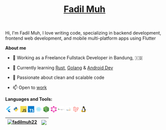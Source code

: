 <!--
**fadilmuh22/fadilmuh22** is a ✨ _special_ ✨ repository because its `README.md` (this file) appears on your GitHub profile.

Here are some ideas to get you started:

- 🔭 I’m currently working on ...
- 🌱 I’m currently learning ...
- 👯 I’m looking to collaborate on ...
- 🤔 I’m looking for help with ...
- 💬 Ask me about ...
- 📫 How to reach me: ...
- 😄 Pronouns: ...
- ⚡ Fun fact: ...
-->

<h1 align="center"><a href="#">Fadil Muh</a></h1>

<br />

Hi, I'm Fadil Muh, I love writing code, specializing in backend development, frontend web development, and mobile multi-platform apps using Flutter


**About me**

- 🔭 Working as a Freelance Fullstack Developer in Bandung, 🇮🇩

- 🌱 Currently learning [Rust](https://www.rust-lang.org/), [Golang](https://go.dev/) & [Android Dev](https://developer.android.com/)

- 👯 Passionate about clean and scalable code

- 📫 Open to [work](https://www.linkedin.com/in/fadilmuh22/)



**Languages and Tools:**  

<code><img height="20" src="https://raw.githubusercontent.com/github/explore/80688e429a7d4ef2fca1e82350fe8e3517d3494d/topics/flutter/flutter.png"></code>
<code><img height="20" src="https://raw.githubusercontent.com/github/explore/80688e429a7d4ef2fca1e82350fe8e3517d3494d/topics/python/python.png"></code>
<code><img height="20" src="https://raw.githubusercontent.com/github/explore/80688e429a7d4ef2fca1e82350fe8e3517d3494d/topics/javascript/javascript.png"></code>
<code><img height="20" src="https://raw.githubusercontent.com/github/explore/80688e429a7d4ef2fca1e82350fe8e3517d3494d/topics/typescript/typescript.png"></code>
<code><img height="20" src="https://raw.githubusercontent.com/github/explore/80688e429a7d4ef2fca1e82350fe8e3517d3494d/topics/react/react.png"></code>
<code><img height="20" src="https://raw.githubusercontent.com/github/explore/80688e429a7d4ef2fca1e82350fe8e3517d3494d/topics/nodejs/nodejs.png"></code>
<code><img height="20" src="https://raw.githubusercontent.com/github/explore/5c058a388828bb5fde0bcafd4bc867b5bb3f26f3/topics/graphql/graphql.png"></code>
<code><img height="20" src="https://raw.githubusercontent.com/github/explore/5c058a388828bb5fde0bcafd4bc867b5bb3f26f3/topics/mongodb/mongodb.png"></code>
<code><img height="20" src="https://raw.githubusercontent.com/github/explore/5c058a388828bb5fde0bcafd4bc867b5bb3f26f3/topics/mysql/mysql.png"></code>
<code><img height="20" src="https://raw.githubusercontent.com/github/explore/80688e429a7d4ef2fca1e82350fe8e3517d3494d/topics/laravel/laravel.png"></code>
<code><img height="20" src="https://raw.githubusercontent.com/github/explore/5c058a388828bb5fde0bcafd4bc867b5bb3f26f3/topics/linux/linux.png"></code>


| <a href="https://github.com/fadilmuh22">![fadilmuh22](https://github-readme-stats.vercel.app/api?username=fadilmuh22&show_icons=true&theme=gruvbox&hide_border=true)</a> | <a href="https://github.com/fadilmuh22"><img align="center" src="https://github-readme-stats.vercel.app/api/top-langs/?username=fadilmuh22&layout=compact&theme=gruvbox&hide_border=true&langs_count=8" /></a> |
| ------------- | ------------- |
